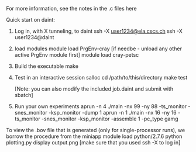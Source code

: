 For more information, see the notes in the .c files here

Quick start on daint:

1. Log in, with X tunneling, to daint
    ssh -X user1234@ela.cscs.ch
    ssh -X user1234@daint

2. load modules
    module load PrgEnv-cray [if needbe - unload any other active PrgEnv module first]
    module load cray-petsc

3. Build the executable
    make

4. Test in an interactive session 
    salloc
    cd /path/to/this/directory
    make test

    [Note: you can also modify the included job.daint and submit with sbatch]

5. Run your own experiments
    aprun -n 4 ./main -nx 99 -ny 88 -ts_monitor -snes_monitor -ksp_monitor -dump 1
    aprun -n 1 ./main -nx 16 -ny 16 -ts_monitor -snes_monitor -ksp_monitor -assemble 1 -pc_type gamg

To view the .bov file that is generated (only for single-processor runs), we borrow the procedure from the miniapp
    module load python/2.7.6
    python plotting.py
    display output.png [make sure that you used ssh -X to log in]
